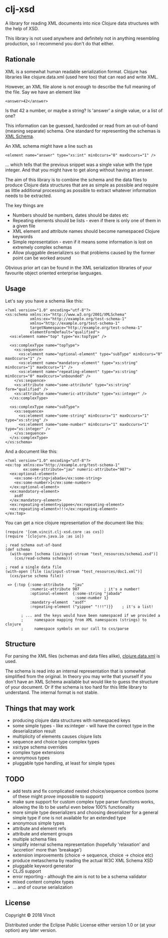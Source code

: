 # clj-xsd

A library for reading XML documents into nice Clojure data structures
with the help of XSD.

This library is not used anywhere and definitely not in anything resembling
production, so I recommend you don't do that either.

## Rationale
XML is a somewhat human readable serialization format. Clojure has
libraries like clojure.data.xml (used here too) that can read and write
XML.

However, an XML file alone is not enough to describe the full meaning of
the file. Say we have an element like
```
<answer>42</answer>
```

Is that 42 a number, or maybe a string? Is 'answer' a single value, or a list
of one?

This information can be guessed, hardcoded or read from an out-of-band
(meaning separate) schema. One standard for representing the
schemas is [XML Schema](https://www.w3.org/TR/xmlschema-0/).

An XML schema might have a line such as
```
<element name="answer" type="xs:int" minOccurs="0" maxOccurs="1" />
```
... which tells that the previous snippet was a single value with
the type integer. And that you might have to get along without having
an answer.

The aim of this library is to combine the schema and the data files
to produce Clojure data structures that are as simple as possible
and require as little additional processing as possible to extract
whatever information needs to be extracted.

The key things are
* Numbers should be numbers, dates should be dates etc
* Repeating elements should be lists - even if there is only
  one of them in a given file
* XML element and attribute names should become namespaced
  Clojure keywords
* Simple representation - even if it means some information
  is lost on extremely complex schemas
* Allow pluggable deserializers so that problems caused by the former
  point can be worked around

Obvious prior art can be found in the XML serialization libraries
of your favourite object oriented enterprise languages.

## Usage

Let's say you have a schema like this:

```
<?xml version="1.0" encoding="utf-8"?>
<xs:schema xmlns:xs="http://www.w3.org/2001/XMLSchema"
           xmlns:ex="http://example.org/test-schema-1"
           xmlns="http://example.org/test-schema-1"
           targetNamespace="http://example.org/test-schema-1"
           elementFormDefault="qualified">
  <xs:element name="top" type="ex:topType" />

  <xs:complexType name="topType">
    <xs:sequence>
      <xs:element name="optional-element" type="subType" minOccurs="0" maxOccurs="1" />
      <xs:element name="mandatory-element" type="xs:string" minOccurs="1" maxOccurs="1" />
      <xs:element name="repeating-element" type="xs:string" minOccurs="0" maxOccurs="unbounded" />
    </xs:sequence>
    <xs:attribute name="some-attribute" type="xs:string" form="qualified" />
    <xs:attribute name="numeric-attribute" type="xs:integer" />
  </xs:complexType>

  <xs:complexType name="subType">
    <xs:sequence>
      <xs:element name="some-string" minOccurs="1" maxOccurs="1" type="xs:string" />
      <xs:element name="some-number" minOccurs="1" maxOccurs="1" type="xs:integer" />
    </xs:sequence>
  </xs:complexType>
</xs:schema>
```

And a document like this:

```
<?xml version="1.0" encoding="utf-8"?>
<ex:top xmlns:ex="http://example.org/test-schema-1"
        ex:some-attribute="jau" numeric-attribute="987">
  <ex:optional-element>
    <ex:some-string>jabada</ex:some-string>
    <ex:some-number>1</ex:some-number>
  </ex:optional-element>
  <ex:mandatory-element>
    asdf
  </ex:mandatory-element>
  <ex:repeating-element>yippee</ex:repeating-element>
  <ex:repeating-element>!!!</ex:repeating-element>
</ex:top>
```

You can get a nice clojure representation of the document like this:

```
(require '[com.vincit.clj-xsd.core :as cxs])
(require '[clojure.java.io :as io])

; read schema out-of-band
(def schema 
  (with-open [schema (io/input-stream "test_resources/schema1.xsd")]
    (cxs/read-schema schema)))
    
; read a single data file
(with-open [file (io/input-stream "test_resources/doc1.xml")]
  (cxs/parse schema file))
  
 => {:top {:some-attribute    "jau"
           :numeric-attribute 987           ; it's a number!
           :optional-element  {:some-string "jabada"
                               :some-number 1}
           :mandatry-element  "asdf"
           :repeating-element ("yippee" "!!!")}}    ; it's a list!

       ; ... and the keys would have been namespaced if we provided a
       ;     namespace mapping from XML namespaces (strings) to clojure
       ;     namespace symbols on our call to cxs/parse
```

## Structure
For parsing the XML files (schemas and data files alike), [clojure.data.xml](https://github.com/clojure/data.xml)
is used.

The schema is read into an internal representation that
is somewhat simplified from the original. In theory you may write that
yourself if you don't have an XML Schema available but would like to
guess the structure of your document. Or if the schema is too hard for this
little library to understand. The internal format is not stable.

## Things that may work
* producing clojure data structures with namespaced keys
* some simple types - like xs:integer - will have the correct type in the deserialization result
* multiplicity of elements causes clojure lists
* sequence and choice type complex types
* xsi:type schema overrides
* complex type extensions
* anonymous types
* pluggable type handling, at least for simple types

## TODO
* add tests and fix complicated nested choice/sequence combos (some of these might prove impossible to support)
* make sure support for custom complex type parser functions works, allowing the lib to be useful even below 100% functionality
* more simple type deserializers and choosing deserializer for a general simple type if one is not available for an extended type
* anonymous simple types
* attribute and element refs
* attribute and element groups
* multiple schema files
* simplify internal schema representation (hopefully 'relaxation' and 'accretion' more than 'breakage')
* extension improvements (choice -> sequence, choice -> choice etc)
* produce metaschema by reading the actual W3C XML Schema XSD
* pluggable keyword generator
* CLJS support
* error reporting - although the aim is not to be a schema validator
* mixed content complex types
* ... and of course serialization

## License

Copyright © 2018 Vincit

Distributed under the Eclipse Public License either version 1.0 or (at
your option) any later version.
